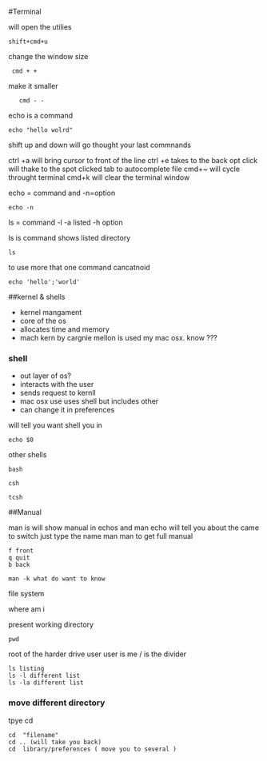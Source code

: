 #Terminal

will open the utilies

	shift+cmd+u 

change the window size
	
	 cmd + +
make it smaller
      
       cmd - -

echo is a command

	echo "hello wolrd" 
	
shift up and down will go thought your last commnands

ctrl +a will bring cursor to front of the line
ctrl +e takes to the back
opt click will thake to the spot clicked
tab to autocomplete file
cmd+~ will  cycle throught terminal 
cmd+k will clear the terminal window

echo = command and -n=option

	echo -n
ls = command  -l -a listed  -h option

ls is  command shows listed directory

	ls
to use more that one  command cancatnoid

	echo 'hello';'world'


##kernel & shells

* kernel mangament   
*  core of the os
*  allocates time and memory
*  mach kern by cargnie mellon  is used my mac osx. know ???
 
 
### shell
 
*  out layer of os?
*  interacts with the user
*  sends request to kernll
*  mac osx use uses shell but includes other
*  can change it in preferences



will tell you want shell you in

	echo $0

other shells

	bash

	csh

	tcsh
	
##Manual 

man  is will show manual in echos
and man echo will tell you about the came
to switch  just type the name 
man man to get full manual

	f front
	q quit
	b back

	man -k what do want to know

file system

 where  am i
  
  present working directory
  
 	pwd
 root of the harder drive  user
 user is me
 / is the divider
 
 	ls listing
 	ls -l different list
 	ls -la different list
 	

### move different  directory

 tpye cd
 
 	cd  "filename" 
 	cd .. (will take you back)
 	cd  library/preferences ( move you to several )

